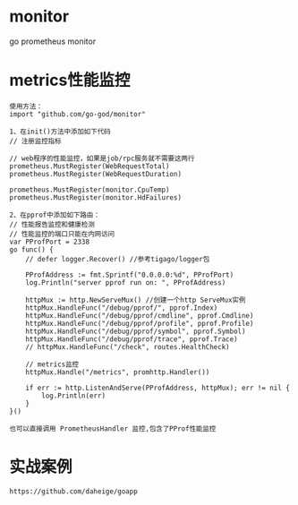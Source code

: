# monitor

  go prometheus monitor

# metrics性能监控

    使用方法：
    import "github.com/go-god/monitor"

    1、在init()方法中添加如下代码
    // 注册监控指标
    
    // web程序的性能监控，如果是job/rpc服务就不需要这两行
    prometheus.MustRegister(WebRequestTotal)
    prometheus.MustRegister(WebRequestDuration)

    prometheus.MustRegister(monitor.CpuTemp)
    prometheus.MustRegister(monitor.HdFailures)

    2、在pprof中添加如下路由：
    // 性能报告监控和健康检测
	// 性能监控的端口只能在内网访问
	var PProfPort = 2338
	go func() {
		// defer logger.Recover() //参考tigago/logger包

		PProfAddress := fmt.Sprintf("0.0.0.0:%d", PProfPort)
		log.Println("server pprof run on: ", PProfAddress)

		httpMux := http.NewServeMux() //创建一个http ServeMux实例
		httpMux.HandleFunc("/debug/pprof/", pprof.Index)
		httpMux.HandleFunc("/debug/pprof/cmdline", pprof.Cmdline)
		httpMux.HandleFunc("/debug/pprof/profile", pprof.Profile)
		httpMux.HandleFunc("/debug/pprof/symbol", pprof.Symbol)
		httpMux.HandleFunc("/debug/pprof/trace", pprof.Trace)
		// httpMux.HandleFunc("/check", routes.HealthCheck)

		// metrics监控
		httpMux.Handle("/metrics", promhttp.Handler())

		if err := http.ListenAndServe(PProfAddress, httpMux); err != nil {
			log.Println(err)
		}
	}()
	
	也可以直接调用 PrometheusHandler 监控,包含了PProf性能监控

# 实战案例

    https://github.com/daheige/goapp

